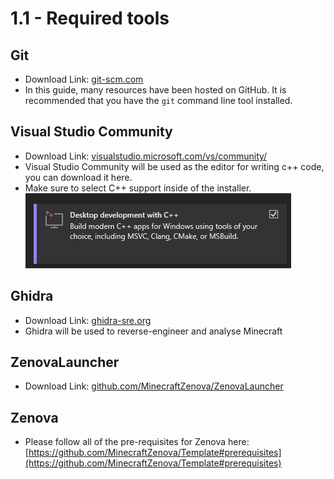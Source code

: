 # 1.1 - Required tools

## Git
- Download Link: [git-scm.com](https://git-scm.com/downloads)
- In this guide, many resources have been hosted on GitHub. It is recommended that you have the `git` command line tool installed.

## Visual Studio Community
- Download Link: [visualstudio.microsoft.com/vs/community/](https://visualstudio.microsoft.com/vs/community/)
- Visual Studio Community will be used as the editor for writing c++ code, you can download it here. 
- Make sure to select C++ support inside of the installer.
![](./images/1.1_cpp_option.png)

## Ghidra
- Download Link: [ghidra-sre.org](https://ghidra-sre.org/)
- Ghidra will be used to reverse-engineer and analyse Minecraft

## ZenovaLauncher
- Download Link: [github.com/MinecraftZenova/ZenovaLauncher](https://github.com/MinecraftZenova/ZenovaLauncher)

## Zenova
- Please follow all of the pre-requisites for Zenova here: [https://github.com/MinecraftZenova/Template#prerequisites](https://github.com/MinecraftZenova/Template#prerequisites)
